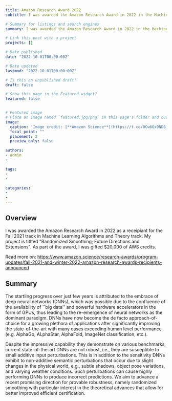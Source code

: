 ```yaml
---
title: Amazon Research Award 2022
subtitle: I was awarded the Amazon Research Award in 2022 in the Machine Learning Algorithms and Theory track.

# Summary for listings and search engines
summary: I was awarded the Amazon Research Award in 2022 in the Machine Learning Algorithms and Theory track. The project proposal is "Randomized Smoothing; Future Directions and Extensions"

# Link this post with a project
projects: []

# Date published
date: "2022-10-01T00:00:00Z"

# Date updated
lastmod: "2022-10-01T00:00:00Z"

# Is this an unpublished draft?
draft: false

# Show this page in the Featured widget?
featured: false


# Featured image
# Place an image named `featured.jpg/png` in this page's folder and customize its options here.
image:
  caption: 'Image credit: [**Amazon Science**](https://t.co/0Cw6Gx9ND6)'
  focal_point: ""
  placement: 2
  preview_only: false

authors:
- admin
- 

tags:
- 
- 

categories:
- 
- 
---
```


## Overview

I was awarded the Amazon Research Award in 2022 as a receipiant for the Fall 2021 track in Machine Learning Algorithms and Theory track. My project is titlted "Randomized Smoothing; Future Directions and Extensions". As part of the award, I was gifted $20,000 of AWS credits.

Read more on: https://www.amazon.science/research-awards/program-updates/fall-2021-and-winter-2022-amazon-research-awards-recipients-announced


## Summary
The startling progress over just few years is attributed to the embrace of deep neural networks (DNNs), which was possible due to the confluence of the availability of ``big data'' and powerful hardware accelerators in the form of GPUs, thus leading to the re-emergence of neural networks as the dominant paradigm. DNNs have now become the de facto approach-of-choice for a growing plethora of applications after significantly improving the state-of-the-art with many cases exceeding human level performance (e.g. AlphaGo, ALphaStar, AlphaFold, ImageNet classification, etc.). 

Despite the impressive capability they demonstrate on various benchmarks, current state-of-the-art DNNs are not robust, i.e., they are susceptible to small additive input perturbations. This is in addition to the sensitivity DNNs exhibit to non-additive semantic perturbations that occur due to slight changes in the physical world, e.g., subtle shadows, object pose variations, and varying weather conditions. Such perturbations can cause highly performing DNNs to produce incorrect predictions. We aim to advance a recent promising direction for provable robustness, namely randomized smoothing with particular interest in the theoretical advances that allow for better improved efficient certification.

